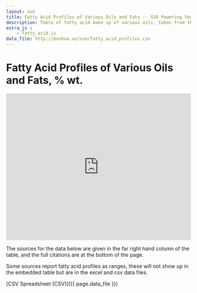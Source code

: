 ```yaml
---
layout: svo
title: Fatty Acid Profiles of Various Oils and Fats -- SVO Powering Your Vehicle with Straight Vegetable Oil
description: Table of fatty acid make up of various oils, taken from the literature, with references.
extra_js :
    - fatty_acid.js
data_file: http://bunkum.us/svo/fatty_acid_profiles.csv
---
```


# Fatty Acid Profiles of Various Oils and Fats, % wt.

<iframe src="http://datapipes.okfnlabs.org/csv/html/?url={{ page.data_file }}" marginwidth="0" marginheight="0" frameborder="0" vspace="0" hspace="0" width="100%" height="400">
	<a href="http://datapipes.okfnlabs.org/csv/html/?url={{ page.data_file }}">
	    Table (HTML)
	</a>
</iframe>

The sources for the data below are given in the far right hand column
of the table, and the full citations are at the bottom of the page.

Some sources report fatty acid profiles as ranges, these will
not show up in the embedded table but are in the excel
and csv data files.

[CSV Spreadsheet (CSV)]({{ page.data_file }})

[1]: http://dx.doi.org/10.1016/j.biortech.2005.11.022
[2]: http://dx.doi.org/10.1007/s11746-002-0587-2
[3]: http://dx.doi.org/10.1016/S0961-9534(02)00136-8
[4]: http://dx.doi.org/10.1080/00908319950014371
[5]: http://dx.doi.org/10.1007/BF02541645
[6]: http://dx.doi.org/10.1016/S1364-0321(99)00013-1
[7]: http://dx.doi.org/10.1007/BF02666587
